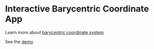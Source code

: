 # Interactive Barycentric Coordinate App
Learn more about <a href="https://en.wikipedia.org/wiki/Barycentric_coordinate_system" target="_blank">barycentric coordinate system</a>

‍‍See the <a href="https://amirhosseinazimyzadeh.github.io/barycentric-coordinate/" target="_blank" >demo<a/>